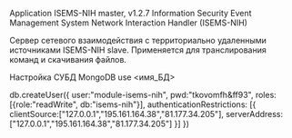 Application ISEMS-NIH master, v1.2.7
Information Security Event Management System Network Interaction Handler (ISEMS-NIH)

Сервер сетевого взаимодействия с территориально удаленными источниками ISEMS-NIH slave.
Применяется для транслирования команд и скачивания файлов.

Настройка СУБД MongoDB
use <имя_БД>

db.createUser({
	user:"module-isems-nih", 
	pwd:"tkovomfh&ff93", 
	roles:[{role:"readWrite", db:"isems-nih"}], 
	authenticationRestrictions: [{
	    clientSource:["127.0.0.1","195.161.164.38","81.177.34.205"], 
	    serverAddress:["127.0.0.1","195.161.164.38","81.177.34.205"]
	}]
})